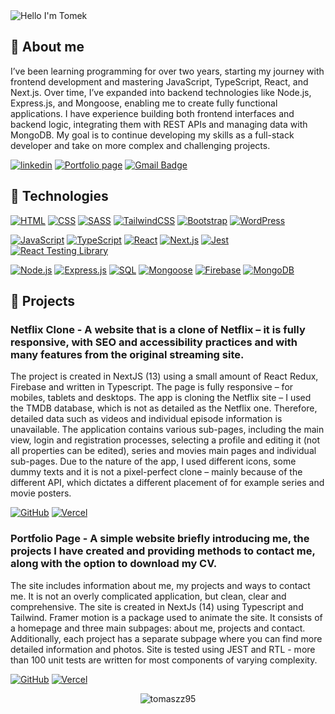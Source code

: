 <img alt="Hello I'm Tomek" align="center" src="https://readme-typing-svg.demolab.com?font=Fira+Code&size=19&pause=1000&color=33CA0E&center=false&vCenter=true&width=435&lines=Hello+I'm+Tomek">

## 🙍 About me
I’ve been learning programming for over two years, starting my journey with frontend development and mastering JavaScript, TypeScript, React, and Next.js. Over time, I’ve expanded into backend technologies like Node.js, Express.js, and Mongoose, enabling me to create fully functional applications. I have experience building both frontend interfaces and backend logic, integrating them with REST APIs and managing data with MongoDB. My goal is to continue developing my skills as a full-stack developer and take on more complex and challenging projects.

[![linkedin](https://img.shields.io/badge/linkedin-0A66C2?style=flat-square&logo=linkedin&logoColor=white)](https://linkedin.com/in/tomasz-zuber95)
[![Portfolio page](https://img.shields.io/badge/Portfolio%20Page-8A2BE2)](https://tomaszzportfolio.vercel.app)
[![Gmail Badge](https://img.shields.io/badge/-Gmail-c14438?style=flat-square&logo=Gmail&logoColor=white&link=mailto:tzuber95@gmail.com)](mailto:tzuber95@gmail.com)

## 🔧 Technologies

[![HTML](https://img.shields.io/badge/-HTML5-E34F26?style=flat-square&logo=html5&logoColor=white)](https://github.com/tomaszz95)
[![CSS](https://img.shields.io/badge/-CSS3-1572B6?style=flat-square&logo=css3)](https://github.com/tomaszz95)
[![SASS](https://img.shields.io/badge/-Sass-black?style=flat-square&logo=Sass&logoColor=pink)](https://github.com/tomaszz95)
[![TailwindCSS](https://img.shields.io/badge/tailwindcss-%2338B2AC.svg?style=flat-square&logo=tailwind-css&logoColor=white)](https://github.com/tomaszz95)
[![Bootstrap](https://img.shields.io/badge/bootstrap-%238511FA.svg?style=flat-square&logo=bootstrap&logoColor=white)](https://github.com/tomaszz95)
[![WordPress](https://img.shields.io/badge/Wordpress-FF0000)](https://github.com/tomaszz95)

[![JavaScript](https://img.shields.io/badge/-JavaScript-black?style=flat-square&logo=javascript)](https://github.com/tomaszz95)
[![TypeScript](https://img.shields.io/badge/-TypeScript-007ACC?style=flat-square&logo=typescript&logoColor=white)](https://github.com/tomaszz95)
[![React](https://img.shields.io/badge/-React-black?style=flat-square&logo=react&logoColor=white)](https://github.com/tomaszz95)
[![Next.js](https://img.shields.io/badge/Next.js-black?style=flat-square&logo=next.js&logoColor=white)](https://github.com/tomaszz95)
[![Jest](https://img.shields.io/badge/Jest-C21325?style=flat-square&logo=jest&logoColor=white)](https://github.com/tomaszz95)
[![React Testing Library](https://img.shields.io/badge/React%20Testing%20Library-FF6F00?style=flat-square&logo=react&logoColor=white)](https://github.com/tomaszz95)

[![Node.js](https://img.shields.io/badge/Node.js-339933?style=flat-square&logo=node.js&logoColor=white)](https://github.com/tomaszz95)
[![Express.js](https://img.shields.io/badge/Express.js-000000?style=flat-square&logo=express&logoColor=white)](https://github.com/tomaszz95)
[![SQL](https://img.shields.io/badge/SQL-4479A1?style=flat-square&logo=sqlite&logoColor=white)](https://github.com/tomaszz95)
[![Mongoose](https://img.shields.io/badge/Mongoose-880000?style=flat-square&logo=mongoose&logoColor=white)](https://github.com/tomaszz95)
[![Firebase](https://img.shields.io/badge/-Firebase-orange?style=flat-square&logo=Firebase&logoColor=white)](https://github.com/tomaszz95)
[![MongoDB](https://img.shields.io/badge/MongoDB-%234ea94b.svg?style=flat-square&logo=mongodb&logoColor=white)](https://github.com/tomaszz95)


## 📕 Projects

### Netflix Clone - A website that is a clone of Netflix – it is fully responsive, with SEO and accessibility practices and with many features from the original streaming site.

The project is created in NextJS (13) using a small amount of React Redux, Firebase and written in Typescript. The page is fully responsive – for mobiles, tablets and desktops. The app is cloning the Netflix site – I used the TMDB database, which is not as detailed as the Netflix one. Therefore, detailed data such as videos and individual episode information is unavailable. The application contains various sub-pages, including the main view, login and registration processes, selecting a profile and editing it (not all properties can be edited), series and movies main pages and individual sub-pages. Due to the nature of the app, I used different icons, some dummy texts and it is not a pixel-perfect clone – mainly because of the different API, which dictates a different placement of for example series and movie posters.
<br/>

[![GitHub](https://img.shields.io/badge/github-%23121011.svg?style=for-the-badge&logo=github&logoColor=white)](https://github.com/tomaszz95/Netflixclone)     [![Vercel](https://img.shields.io/badge/vercel-%23000000.svg?style=for-the-badge&logo=vercel&logoColor=white)](https://netflixcloneen.vercel.app/) 

### Portfolio Page - A simple website briefly introducing me, the projects I have created and providing methods to contact me, along with the option to download my CV.

The site includes information about me, my projects and ways to contact me. It is not an overly complicated application, but clean, clear and comprehensive. The site is created in NextJs (14) using Typescript and Tailwind. Framer motion is a package used to animate the site. It consists of a homepage and three main subpages: about me, projects and contact. Additionally, each project has a separate subpage where you can find more detailed information and photos. Site is tested using JEST and RTL - more than 100 unit tests are written for most components of varying complexity.
<br/>

[![GitHub](https://img.shields.io/badge/github-%23121011.svg?style=for-the-badge&logo=github&logoColor=white)](https://github.com/tomaszz95/mainsite)     [![Vercel](https://img.shields.io/badge/vercel-%23000000.svg?style=for-the-badge&logo=vercel&logoColor=white)](https://tomaszzportfolio.vercel.app/) 

<p align="center"><img align="center" src="https://github-readme-stats.vercel.app/api/top-langs?username=tomaszz95&show_icons=true&locale=en&layout=compact" alt="tomaszz95" /></p>
